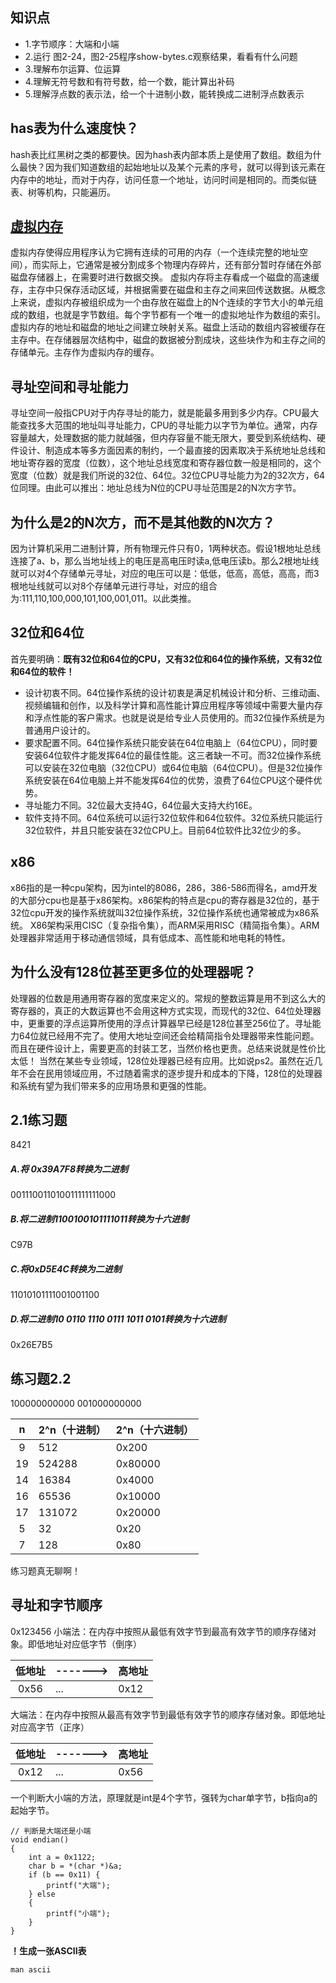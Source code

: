 
## 知识点
- 1.字节顺序：大端和小端
- 2.运行 图2-24，图2-25程序show-bytes.c观察结果，看看有什么问题
- 3.理解布尔运算、位运算
- 4.理解无符号数和有符号数，给一个数，能计算出补码
- 5.理解浮点数的表示法，给一个十进制小数，能转换成二进制浮点数表示


## has表为什么速度快？
hash表比红黑树之类的都要快。因为hash表内部本质上是使用了数组。数组为什么最快？因为我们知道数组的起始地址以及某个元素的序号，就可以得到该元素在内存中的地址，而对于内存，访问任意一个地址，访问时间是相同的。而类似链表、树等机构，只能遍历。
## [虚拟内存](https://zh.wikipedia.org/wiki/%E8%99%9A%E6%8B%9F%E5%86%85%E5%AD%98)
虚拟内存使得应用程序认为它拥有连续的可用的内存（一个连续完整的地址空间），而实际上，它通常是被分割成多个物理内存碎片，还有部分暂时存储在外部磁盘存储器上，在需要时进行数据交换。
虚拟内存将主存看成一个磁盘的高速缓存，主存中只保存活动区域，并根据需要在磁盘和主存之间来回传送数据。从概念上来说，虚拟内存被组织成为一个由存放在磁盘上的N个连续的字节大小的单元组成的数组，也就是字节数组。每个字节都有一个唯一的虚拟地址作为数组的索引。虚拟内存的地址和磁盘的地址之间建立映射关系。磁盘上活动的数组内容被缓存在主存中。在存储器层次结构中，磁盘的数据被分割成块，这些块作为和主存之间的存储单元。主存作为虚拟内存的缓存。

## 寻址空间和寻址能力
寻址空间一般指CPU对于内存寻址的能力，就是能最多用到多少内存。CPU最大能查找多大范围的地址叫寻址能力，CPU的寻址能力以字节为单位。通常，内存容量越大，处理数据的能力就越强，但内存容量不能无限大，要受到系统结构、硬件设计、制造成本等多方面因素的制约，一个最直接的因素取决于系统地址总线和地址寄存器的宽度（位数），这个地址总线宽度和寄存器位数一般是相同的，这个宽度（位数）就是我们所说的32位、64位。32位CPU寻址能力为2的32次方，64位同理。由此可以推出：地址总线为N位的CPU寻址范围是2的N次方字节。
## 为什么是2的N次方，而不是其他数的N次方？
因为计算机采用二进制计算，所有物理元件只有0，1两种状态。假设1根地址总线连接了a、b，那么当地址线上的电压是高电压时读a,低电压读b。那么2根地址线就可以对4个存储单元寻址，对应的电压可以是：低低，低高，高低，高高，而3根地址线就可以对8个存储单元进行寻址，对应的组合为:111,110,100,000,101,100,001,011。以此类推。

## 32位和64位
首先要明确：**既有32位和64位的CPU，又有32位和64位的操作系统，又有32位和64位的软件！**
- 设计初衷不同。64位操作系统的设计初衷是满足机械设计和分析、三维动画、视频编辑和创作，以及科学计算和高性能计算应用程序等领域中需要大量内存和浮点性能的客户需求。也就是说是给专业人员使用的。而32位操作系统是为普通用户设计的。
- 要求配置不同。64位操作系统只能安装在64位电脑上（64位CPU），同时要安装64位软件才能发挥64位的最佳性能。这三者缺一不可。而32位操作系统可以安装在32位电脑（32位CPU）或64位电脑（64位CPU）。但是32位操作系统安装在64位电脑上并不能发挥64位的优势，浪费了64位CPU这个硬件优势。
- 寻址能力不同。32位最大支持4G，64位最大支持大约16E。
- 软件支持不同。64位系统可以运行32位软件和64位软件。32位系统只能运行32位软件，并且只能安装在32位CPU上。目前64位软件比32位少的多。

## x86
x86指的是一种cpu架构，因为intel的8086，286，386-586而得名，amd开发的大部分cpu也是基于x86架构。x86架构的特点是cpu的寄存器是32位的，基于32位cpu开发的操作系统就叫32位操作系统，32位操作系统也通常被成为x86系统。 X86架构采用CISC（复杂指令集），而ARM采用RISC（精简指令集）。ARM处理器非常适用于移动通信领域，具有低成本、高性能和地电耗的特性。

## 为什么没有128位甚至更多位的处理器呢？
处理器的位数是用通用寄存器的宽度来定义的。常规的整数运算是用不到这么大的寄存器的，真正的大数运算也不会用这种方式实现，而现代的32位、64位处理器中，更重要的浮点运算所使用的浮点计算器早已经是128位甚至256位了。寻址能力64位就已经用不完了。使用大地址空间还会给精简指令处理器带来性能问题。而且在硬件设计上，需要更高的封装工艺，当然价格也更贵。总结来说就是性价比太低！
当然在某些专业领域，128位处理器已经有应用。比如说ps2。虽然在近几年不会在民用领域应用，不过随着需求的逐步提升和成本的下降，128位的处理器和系统有望为我们带来多的应用场景和更强的性能。
## 2.1练习题
8421
##### A.将 0x39A7F8转换为二进制
001110011010011111111000
##### B.将二进制1100100101111011转换为十六进制
C97B
##### C.将0xD5E4C转换为二进制
11010101111001001100
##### D.将二进制10 0110 1110 0111 1011 0101转换为十六进制
0x26E7B5

## 练习题2.2
100000000000
001000000000

| n | 2^n（十进制） | 2^n（十六进制） | 
|:-------:|:-------|:-------|
|9|512|0x200|
|19|524288|0x80000|
|14|16384|0x4000|
|16|65536|0x10000|
|17|131072|0x20000|
|5|32|0x20|
|7|128|0x80|

练习题真无聊啊！

## 寻址和字节顺序
0x123456
小端法：在内存中按照从最低有效字节到最高有效字节的顺序存储对象。即低地址对应低字节（倒序）

| 低地址 | -------> | 高地址 | 
|:-------:|:-------|:-------|
|0x56|...|0x12|

大端法：在内存中按照从最高有效字节到最低有效字节的顺序存储对象。即低地址对应高字节（正序）

| 低地址 | -------> | 高地址 | 
|:-------:|:-------|:-------|
|0x12|...|0x56|

一个判断大小端的方法，原理就是int是4个字节，强转为char单字节，b指向a的起始字节。
```
// 判断是大端还是小端
void endian()
{
    int a = 0x1122;
    char b = *(char *)&a;
    if (b == 0x11) {
        printf("大端");
    } else
    {
        printf("小端");
    }
}
```

**！生成一张ASCII表**
```
man ascii
```





















